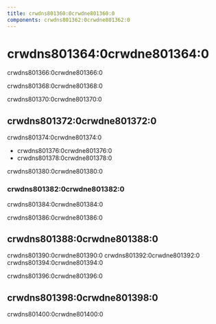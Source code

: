 ```yaml
---
title: crwdns801360:0crwdne801360:0
components: crwdns801362:0crwdne801362:0
---
```

# crwdns801364:0crwdne801364:0

<p class="description">crwdns801366:0crwdne801366:0</p>

crwdns801368:0crwdne801368:0

crwdns801370:0crwdne801370:0

## crwdns801372:0crwdne801372:0

crwdns801374:0crwdne801374:0

- crwdns801376:0crwdne801376:0
- crwdns801378:0crwdne801378:0

crwdns801380:0crwdne801380:0

### crwdns801382:0crwdne801382:0

crwdns801384:0crwdne801384:0

crwdns801386:0crwdne801386:0

## crwdns801388:0crwdne801388:0

crwdns801390:0crwdne801390:0 crwdns801392:0crwdne801392:0 crwdns801394:0crwdne801394:0

crwdns801396:0crwdne801396:0

## crwdns801398:0crwdne801398:0

crwdns801400:0crwdne801400:0
